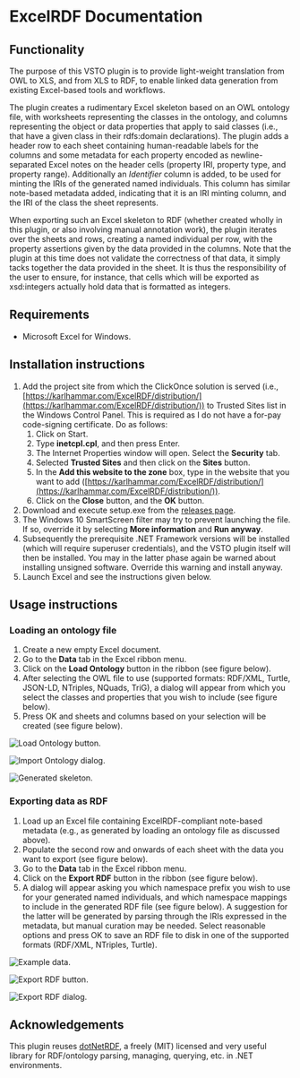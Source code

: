 # ExcelRDF Documentation

## Functionality

The purpose of this VSTO plugin is to provide light-weight translation from OWL to XLS, and from XLS to RDF, to enable linked data generation from existing Excel-based tools and workflows.

The plugin creates a rudimentary Excel skeleton based on an OWL ontology file, with worksheets representing the classes in the ontology, and columns representing the object or data properties that apply to said classes (i.e., that have a given class in their rdfs:domain declarations). The plugin adds a header row to each sheet containing human-readable labels for the columns and some metadata for each property encoded as newline-separated Excel notes on the header cells (property IRI, property type, and property range). Additionally an *Identifier* column is added, to be used for minting the IRIs of the generated named individuals. This column has similar note-based metadata added, indicating that it is an IRI minting column, and the IRI of the class the sheet represents.

When exporting such an Excel skeleton to RDF (whether created wholly in this plugin, or also involving manual annotation work), the plugin iterates over the sheets and rows, creating a named individual per row, with the property assertions given by the data provided in the columns. Note that the plugin at this time does not validate the correctness of that data, it simply tacks together the data provided in the sheet. It is thus the responsibility of the user to ensure, for instance, that cells which will be exported as xsd:integers actually hold data that is formatted as integers.

## Requirements

* Microsoft Excel for Windows.

## Installation instructions

1. Add the project site from which the ClickOnce solution is served (i.e., [https://karlhammar.com/ExcelRDF/distribution/](https://karlhammar.com/ExcelRDF/distribution/)) to Trusted Sites list in the Windows Control Panel. This is required as I do not have a for-pay code-signing certificate. Do as follows:
    1. Click on Start.
    2. Type **inetcpl.cpl**, and then press Enter.
    3. The Internet Properties window will open. Select the **Security** tab.
    4. Selected **Trusted Sites** and then click on the **Sites** button.
    5. In the **Add this website to the zone** box, type in the website that you want to add ([https://karlhammar.com/ExcelRDF/distribution/](https://karlhammar.com/ExcelRDF/distribution/)).
    6. Click on the **Close** button, and the **OK** button.
2. Download and execute setup.exe from the [releases page](https://github.com/hammar/ExcelRDF/releases).
3. The Windows 10 SmartScreen filter may try to prevent launching the file. If so, override it by selecting **More information** and **Run anyway**.
4. Subsequently the prerequisite .NET Framework versions will be installed (which will require superuser credentials), and the VSTO plugin itself will then be installed. You may in the latter phase again be warned about installing unsigned software. Override this warning and install anyway.
5. Launch Excel and see the instructions given below.

## Usage instructions

### Loading an ontology file

1. Create a new empty Excel document.
2. Go to the **Data** tab in the Excel ribbon menu.
3. Click on the **Load Ontology** button in the ribbon (see figure below).
4. After selecting the OWL file to use (supported formats: RDF/XML, Turtle, JSON-LD, NTriples, NQuads, TriG), a dialog will appear from which you select the classes and properties that you wish to include (see figure below).
5. Press OK and sheets and columns based on your selection will be created (see figure below).

![Load Ontology button.](images/LoadOntologyButton.png)

![Import Ontology dialog.](images/ImportOntologyDialog.png)

![Generated skeleton.](images/GeneratedSkeleton.png)

### Exporting data as RDF

1. Load up an Excel file containing ExcelRDF-compliant note-based metadata (e.g., as generated by loading an ontology file as discussed above).
2. Populate the second row and onwards of each sheet with the data you want to export (see figure below).
3. Go to the **Data** tab in the Excel ribbon menu.
4. Click on the **Export RDF** button in the ribbon (see figure below).
5. A dialog will appear asking you which namespace prefix you wish to use for your generated named individuals, and which namespace mappings to include in the generated RDF file (see figure below). A suggestion for the latter will be generated by parsing through the IRIs expressed in the metadata, but manual curation may be needed. Select reasonable options and press OK to save an RDF file to disk in one of the supported formats (RDF/XML, NTriples, Turtle).

![Example data.](images/ExampleData.png)

![Export RDF button.](images/ExportRdfButton.png)

![Export RDF dialog.](images/ExportRdfDialog.png)

## Acknowledgements

This plugin reuses [dotNetRDF](http://www.dotnetrdf.org/), a freely (MIT) licensed and very useful library for RDF/ontology parsing, managing, querying, etc. in .NET environments.
